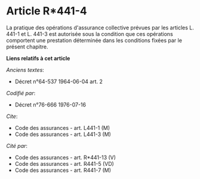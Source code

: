# Article R*441-4

La pratique des opérations d'assurance collective prévues par les articles L. 441-1 et L. 441-3 est autorisée sous la
condition que ces opérations comportent une prestation déterminée dans les conditions fixées par le présent chapitre.

**Liens relatifs à cet article**

_Anciens textes_:

  - Décret n°64-537 1964-06-04 art. 2

_Codifié par_:

  - Décret n°76-666 1976-07-16

_Cite_:

  - Code des assurances - art. L441-1 (M)
  - Code des assurances - art. L441-3 (M)

_Cité par_:

  - Code des assurances - art. R*441-13 (V)
  - Code des assurances - art. R441-5 (VD)
  - Code des assurances - art. R441-7 (M)
